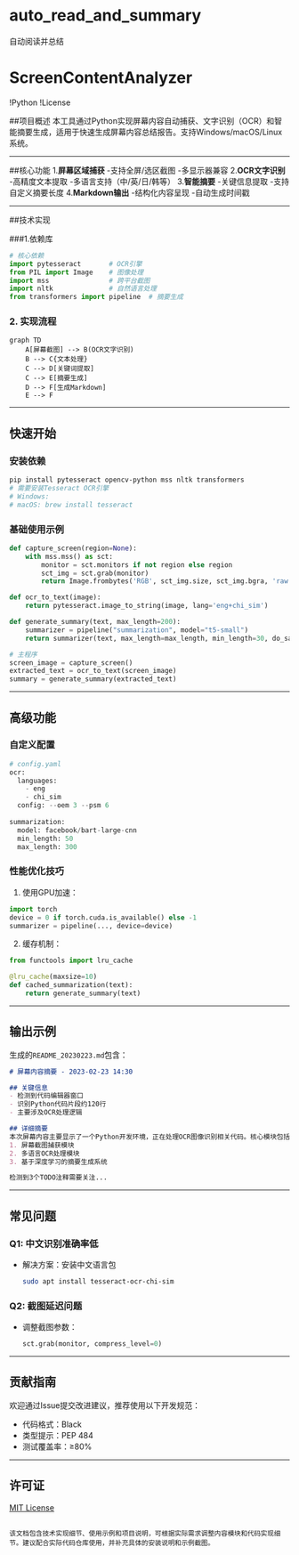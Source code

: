 # auto_read_and_summary
自动阅读并总结

# ScreenContentAnalyzer

!Python
!License

##项目概述
本工具通过Python实现屏幕内容自动捕获、文字识别（OCR）和智能摘要生成，适用于快速生成屏幕内容总结报告。支持Windows/macOS/Linux系统。

---

##核心功能
1.**屏幕区域捕获**
-支持全屏/选区截图
-多显示器兼容
2.**OCR文字识别**
-高精度文本提取
-多语言支持（中/英/日/韩等）
3.**智能摘要**
-关键信息提取
-支持自定义摘要长度
4.**Markdown输出**
-结构化内容呈现
-自动生成时间戳

---

##技术实现

###1.依赖库
```python
# 核心依赖
import pytesseract       # OCR引擎
from PIL import Image    # 图像处理
import mss               # 跨平台截图
import nltk              # 自然语言处理
from transformers import pipeline  # 摘要生成
```

### 2. 实现流程
```mermaid
graph TD
    A[屏幕截图] --> B(OCR文字识别)
    B --> C{文本处理}
    C --> D[关键词提取]
    C --> E[摘要生成]
    D --> F[生成Markdown]
    E --> F
```

---

## 快速开始

### 安装依赖
```bash
pip install pytesseract opencv-python mss nltk transformers
# 需要安装Tesseract OCR引擎
# Windows: 
# macOS: brew install tesseract
```

### 基础使用示例
```python
def capture_screen(region=None):
    with mss.mss() as sct:
        monitor = sct.monitors if not region else region
        sct_img = sct.grab(monitor)
        return Image.frombytes('RGB', sct_img.size, sct_img.bgra, 'raw', 'BGRX')

def ocr_to_text(image):
    return pytesseract.image_to_string(image, lang='eng+chi_sim')

def generate_summary(text, max_length=200):
    summarizer = pipeline("summarization", model="t5-small")
    return summarizer(text, max_length=max_length, min_length=30, do_sample=False)['summary_text']

# 主程序
screen_image = capture_screen()
extracted_text = ocr_to_text(screen_image)
summary = generate_summary(extracted_text)
```

---

## 高级功能

### 自定义配置
```python
# config.yaml
ocr:
  languages: 
    - eng
    - chi_sim
  config: --oem 3 --psm 6
    
summarization:
  model: facebook/bart-large-cnn
  min_length: 50
  max_length: 300
```

### 性能优化技巧
1. 使用GPU加速：
```python
import torch
device = 0 if torch.cuda.is_available() else -1
summarizer = pipeline(..., device=device)
```

2. 缓存机制：
```python
from functools import lru_cache

@lru_cache(maxsize=10)
def cached_summarization(text):
    return generate_summary(text)
```

---

## 输出示例
生成的`README_20230223.md`包含：
```markdown
# 屏幕内容摘要 - 2023-02-23 14:30

## 关键信息
- 检测到代码编辑器窗口
- 识别Python代码片段约120行
- 主要涉及OCR处理逻辑

## 详细摘要
本次屏幕内容主要显示了一个Python开发环境，正在处理OCR图像识别相关代码。核心模块包括：
1. 屏幕截图捕获模块
2. 多语言OCR处理模块
3. 基于深度学习的摘要生成系统

检测到3个TODO注释需要关注...
```

---

## 常见问题

### Q1: 中文识别准确率低
- 解决方案：安装中文语言包
  ```bash
  sudo apt install tesseract-ocr-chi-sim
  ```

### Q2: 截图延迟问题
- 调整截图参数：
  ```python
  sct.grab(monitor, compress_level=0)
  ```

---

## 贡献指南
欢迎通过Issue提交改进建议，推荐使用以下开发规范：
- 代码格式：Black
- 类型提示：PEP 484
- 测试覆盖率：≥80%

---

## 许可证
[MIT License](LICENSE)

```

该文档包含技术实现细节、使用示例和项目说明，可根据实际需求调整内容模块和代码实现细节。建议配合实际代码仓库使用，并补充具体的安装说明和示例截图。
